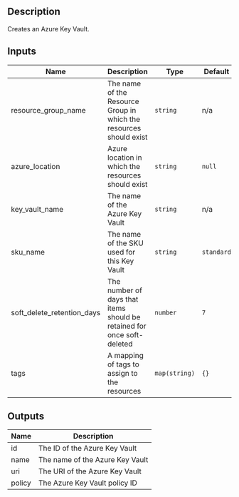 ## Description

Creates an Azure Key Vault.

## Inputs

| Name                       | Description                                                            | Type          | Default    | Required |
|----------------------------|------------------------------------------------------------------------|---------------|------------|:--------:|
| resource_group_name        | The name of the Resource Group in which the resources should exist     | `string`      | n/a        |   yes    |
| azure_location             | Azure location in which the resources should exist                     | `string`      | `null`     |    no    |
| key_vault_name             | The name of the Azure Key Vault                                        | `string`      | n/a        |   yes    |
| sku_name                   | The name of the SKU used for this Key Vault                            | `string`      | `standard` |    no    |
| soft_delete_retention_days | The number of days that items should be retained for once soft-deleted | `number`      | `7`        |    no    |
| tags                       | A mapping of tags to assign to the resources                           | `map(string)` | `{}`       |    no    |

## Outputs

| Name   | Description                     |
|--------|---------------------------------|
| id     | The ID of the Azure Key Vault   |
| name   | The name of the Azure Key Vault |
| uri    | The URI of the Azure Key Vault  |
| policy | The Azure Key Vault policy ID   |
